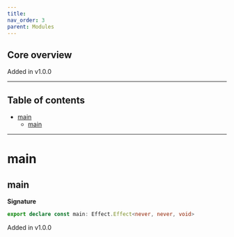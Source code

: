 ```yaml
---
title:
nav_order: 3
parent: Modules
---
```


## Core overview

Added in v1.0.0

---

<h2 class="text-delta">Table of contents</h2>

- [main](#main)
  - [main](#main-1)

---

# main

## main

**Signature**

```ts
export declare const main: Effect.Effect<never, never, void>
```

Added in v1.0.0
